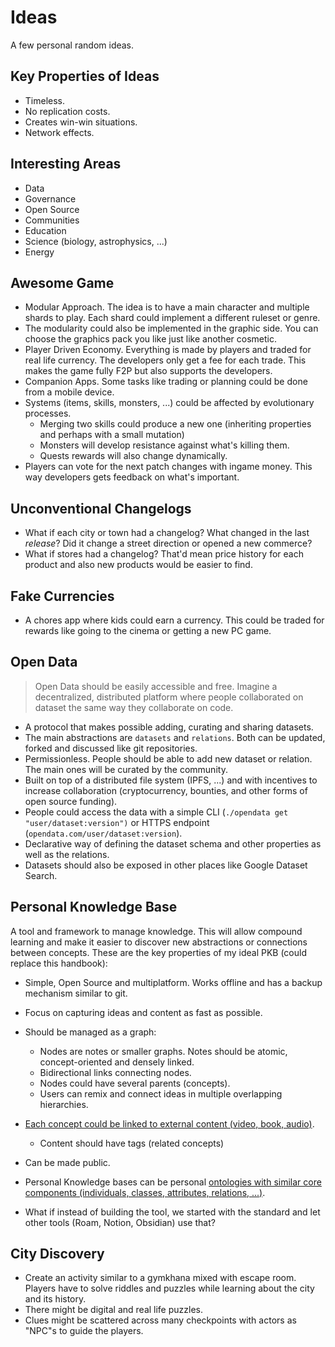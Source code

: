 # Ideas

A few personal random ideas.

## Key Properties of Ideas

- Timeless.
- No replication costs.
- Creates win-win situations.
- Network effects.

## Interesting Areas

- Data
- Governance
- Open Source
- Communities
- Education
- Science (biology, astrophysics, ...)
- Energy

## Awesome Game

- Modular Approach. The idea is to have a main character and multiple shards to play. Each shard could implement a different ruleset or genre.
- The modularity could also be implemented in the graphic side. You can choose the graphics pack you like just like another cosmetic.
- Player Driven Economy. Everything is made by players and traded for real life currency. The developers only get a fee for each trade. This makes the game fully F2P but also supports the developers.
- Companion Apps. Some tasks like trading or planning could be done from a mobile device.
- Systems \(items, skills, monsters, ...\) could be affected by evolutionary processes.
  - Merging two skills could produce a new one \(inheriting properties and perhaps with a small mutation\)
  - Monsters will develop resistance against what's killing them.
  - Quests rewards will also change dynamically.
- Players can vote for the next patch changes with ingame money. This way developers gets feedback on what's important.

## Unconventional Changelogs

- What if each city or town had a changelog? What changed in the last _release_? Did it change a street direction or opened a new commerce?
- What if stores had a changelog? That'd mean price history for each product and also new products would be easier to find.

## Fake Currencies

- A chores app where kids could earn a currency. This could be traded for rewards like going to the cinema or getting a new PC game.

## Open Data

> Open Data should be easily accessible and free. Imagine a decentralized, distributed platform where people collaborated on dataset the same way they collaborate on code.

- A protocol that makes possible adding, curating and sharing datasets.
- The main abstractions are `datasets` and `relations`. Both can be updated, forked and discussed like git repositories.
- Permissionless. People should be able to add new dataset or relation. The main ones will be curated by the community.
- Built on top of a distributed file system (IPFS, ...) and with incentives to increase collaboration (cryptocurrency, bounties, and other forms of open source funding).
- People could access the data with a simple CLI (`./opendata get "user/dataset:version")` or HTTPS endpoint (`opendata.com/user/dataset:version`).
- Declarative way of defining the dataset schema and other properties as well as the relations.
- Datasets should also be exposed in other places like Google Dataset Search.

## Personal Knowledge Base

A tool and framework to manage knowledge. This will allow compound learning and make it easier to discover new abstractions or connections between concepts. These are the key properties of my ideal PKB (could replace this handbook):

- Simple, Open Source and multiplatform. Works offline and has a backup mechanism similar to git.
- Focus on capturing ideas and content as fast as possible.
- Should be managed as a graph:
  - Nodes are notes or smaller graphs. Notes should be atomic, concept-oriented and densely linked.
  - Bidirectional links connecting nodes.
  - Nodes could have several parents (concepts).
  - Users can remix and connect ideas in multiple overlapping hierarchies.
- [Each concept could be linked to external content (video, book, audio)](https://www.notion.so/Models-bb0f4bfd3cd140b3a00cd955e61003f9).
  - Content should have tags (related concepts)
- Can be made public.
- Personal Knowledge bases can be personal [ontologies with similar core components (individuals, classes, attributes, relations, ...)](https://en.wikipedia.org/wiki/Ontology_components).

- What if instead of building the tool, we started with the standard and let other tools (Roam, Notion, Obsidian) use that?

## City Discovery

- Create an activity similar to a gymkhana mixed with escape room. Players have to solve riddles and puzzles while learning about the city and its history.
- There might be digital and real life puzzles.
- Clues might be scattered across many checkpoints with actors as "NPC"s to guide the players.

